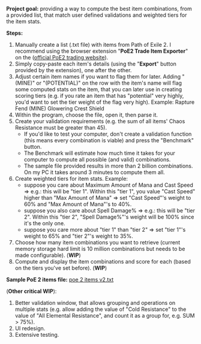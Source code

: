 **Project goal:** providing a way to compute the best item combinations, from a provided list, that match user defined validations and weighted tiers for the item stats.

**Steps:**
1. Manually create a list (.txt file) with items from Path of Exile 2. I recommend using the browser extension "**PoE2 Trade Item Exporter**" on the ([official PoE2 trading website](https://www.pathofexile.com/trade2/search/poe2)).
2. Simply copy-paste each item's details (using the "**Export**" button provided by the extension), one after the other.
3. Adjust certain item names if you want to flag them for later.
   Adding "(MINE)" or "(POTENTIAL)" on the row with the item's name will flag some computed stats on the item, that you can later use in creating scoring tiers (e.g. if you rate an item that has "potential" very highly, you'd want to set the tier weight of the flag very high).
   		Example: Rapture Fend (MINE) 
    			 Glowering Crest Shield
4. Within the program, choose the file, open it, then parse it.
5. Create your validation requirements (e.g. the sum of all items' Chaos Resistance must be greater than 45).
   - If you'd like to test your computer, don't create a validation function (this means every combination is viable) and press the "Benchmark" button.
   - The Benchmark will estimate how much time it takes for your computer to compute all possible (and valid) combinations.
   - The sample file provided results in more than 2 billion combinations. On my PC it takes around 3 minutes to compute them all.
7. Create weighted tiers for item stats.
   Example:
   	- suppose you care about Maximum Amount of Mana  and  Cast Speed => e.g.: this will be "tier 1". Within this "tier 1", you value "Cast Speed" higher than "Max Amount of Mana" => set "Cast Speed"'s weight to 60% and "Max Amount of Mana"'s to 40%.
	- suppose you also care about Spell Damage% => e.g.: this will be "tier 2". Within this "tier 2", "Spell Damage%"'s weight will be 100% since it's the only one.
 	- suppose you care more about "tier 1" than "tier 2" => set "tier 1"'s weight to 65% and "tier 2"'s weight to 35%.
8. Choose how many item combinations you want to retrieve (current memory storage hard limit is 10 million combinations but needs to be made configurable). (**WIP**)
9. Compute and display the item combinations and score for each (based on the tiers you've set before). (**WIP**)

**Sample PoE 2 items file:** [poe 2 items v2.txt](https://github.com/user-attachments/files/22846810/poe.2.items.v2.txt)

(**Other critical WIP**): 
1. Better validation window, that allows grouping and operations on multiple stats (e.g. allow adding the value of "Cold Resistance" to the value of "All Elemental Resistance", and count it as a group for, e.g. SUM > 75%).
2. UI redesign.
3. Extensive testing.
